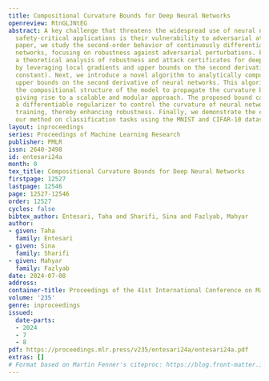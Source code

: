 ```yaml
---
title: Compositional Curvature Bounds for Deep Neural Networks
openreview: RtnGLJNtEG
abstract: A key challenge that threatens the widespread use of neural networks in
  safety-critical applications is their vulnerability to adversarial attacks. In this
  paper, we study the second-order behavior of continuously differentiable deep neural
  networks, focusing on robustness against adversarial perturbations. First, we provide
  a theoretical analysis of robustness and attack certificates for deep classifiers
  by leveraging local gradients and upper bounds on the second derivative (curvature
  constant). Next, we introduce a novel algorithm to analytically compute provable
  upper bounds on the second derivative of neural networks. This algorithm leverages
  the compositional structure of the model to propagate the curvature bound layer-by-layer,
  giving rise to a scalable and modular approach. The proposed bound can serve as
  a differentiable regularizer to control the curvature of neural networks during
  training, thereby enhancing robustness. Finally, we demonstrate the efficacy of
  our method on classification tasks using the MNIST and CIFAR-10 datasets.
layout: inproceedings
series: Proceedings of Machine Learning Research
publisher: PMLR
issn: 2640-3498
id: entesari24a
month: 0
tex_title: Compositional Curvature Bounds for Deep Neural Networks
firstpage: 12527
lastpage: 12546
page: 12527-12546
order: 12527
cycles: false
bibtex_author: Entesari, Taha and Sharifi, Sina and Fazlyab, Mahyar
author:
- given: Taha
  family: Entesari
- given: Sina
  family: Sharifi
- given: Mahyar
  family: Fazlyab
date: 2024-07-08
address:
container-title: Proceedings of the 41st International Conference on Machine Learning
volume: '235'
genre: inproceedings
issued:
  date-parts:
  - 2024
  - 7
  - 8
pdf: https://proceedings.mlr.press/v235/entesari24a/entesari24a.pdf
extras: []
# Format based on Martin Fenner's citeproc: https://blog.front-matter.io/posts/citeproc-yaml-for-bibliographies/
---
```

